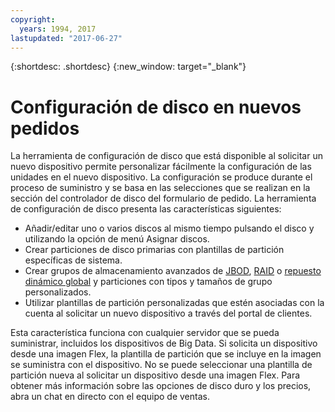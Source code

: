 ```yaml
---
copyright:
  years: 1994, 2017
lastupdated: "2017-06-27"
---
```


{:shortdesc: .shortdesc}
{:new_window: target="_blank"}


# Configuración de disco en nuevos pedidos

La herramienta de configuración de disco que está disponible al solicitar un nuevo dispositivo permite personalizar fácilmente la configuración de las unidades en el nuevo dispositivo. La configuración se produce durante el proceso de suministro y se basa en las selecciones que se realizan en la sección del controlador de disco del formulario de pedido. La herramienta de configuración de disco presenta las características siguientes:

* Añadir/editar uno o varios discos al mismo tiempo pulsando el disco y utilizando la opción de menú Asignar discos.
* Crear particiones de disco primarias con plantillas de partición específicas de sistema.
* Crear grupos de almacenamiento avanzados de [JBOD](http://en.wikipedia.org/wiki/JBOD#JBOD), [RAID](http://en.wikipedia.org/wiki/RAID) o [repuesto dinámico global](http://en.wikipedia.org/wiki/Hot_spare) y particiones con tipos y tamaños de grupo personalizados.
* Utilizar plantillas de partición personalizadas que estén asociadas con la cuenta al solicitar un nuevo dispositivo a través del portal de clientes.

Esta característica funciona con cualquier servidor que se pueda suministrar, incluidos los dispositivos de Big Data. Si solicita un dispositivo desde una imagen Flex, la plantilla de partición que se incluye en la imagen se suministra con el dispositivo. No se puede seleccionar una plantilla de partición nueva al solicitar un dispositivo desde una imagen Flex. Para obtener más información sobre las opciones de disco duro y los precios, abra un chat en directo con el equipo de ventas.
